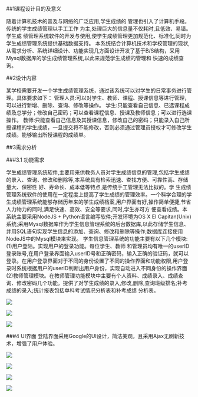 ##1课程设计目的及意义

随着计算机技术的普及与网络的广泛应用,学生成绩的 管理也引入了计算机手段。传统的学生成绩管理以手工工作 为主,处理巨大的信息量不仅耗时,且低效、易错。学生成 绩管理系统软件的开发与使用,使学生成绩管理更加规范化、标准化,同时为学生成绩管理系统提供基础数据支持。 本系统结合计算机技术和学校管理的现状,从需求分析、系统详细设计、功能实现几方面设计开发了基于B/S结构，采用Mysql数据库的学生成绩管理系统,以此来规范学生成绩的管理和 快速的成绩查询。

##2设计内容

某学校需要开发一个学生成绩管理系统，通过该系统可以对学生的日常事务进行管理。具体要求如下：
管理人员:可以对学生、教师、课程、授课信息等进行管理，可以进行新增、删除、查询、修改等操作。 
学生:只能查看自己信息、已选课程成绩及总学分；修改自己密码；可以查看课程信息、授课及教师信息；可以进行选课操作。
教师:只能查看自己信息及其授课信息，修改自己的密码；只能录入自己所授课程的学生成绩，一旦提交将不能修改，否则必须通过管理员授权才可修改学生成绩。能够输出所授课程的成绩单。

##3需求分析

###3.1 功能需求

学生成绩管理系统软件,主要用来供教务人员对学生成绩信息的管理,包括学生成绩的录入、查询、修改和删除等,本系统具有检索迅速、查找方便、可靠性高、存储量大、保密性 好、寿命长、成本低等特点,是传统手工管理无法比拟的。学 生成绩管理系统软件的使用在一定程度上提高了学生成绩的管理效率。一个科学合理的学生成绩管理系统能够存储历年来的学生成绩档案,用户界面有好,操作简单便捷,节省人力物力的同时,满足快速、高效、安全等要求,同时,学生亦可方 便查看成绩。本系统主要采用NodeJS + Python语言编写软件;开发环境为OS X EI Capitan(Unix)系统;采用Mysql数据库作为学生信息管理系统的后台数据库,以此存储学生信息、并用SQL语句实现学生信息的添加、查询、修改和删除等操作;数据库连接使用NodeJS中的Mysql模块来实现。 
学生信息管理系统的功能主要有以下几个模块:
(1)用户登陆。实现用户的登录功能。每位学生、教师 和管理员均有唯一的userID登录账号,在用户登录界面输入userID号和正确密码，输入正确的验证码，就可以登录。在用户登录界面对于不同的身份设置了不同的操作界面和功能权限,用户登录时系统根据用户的userID判断出用户身份，实现自动进入不同身份的操作界面
(2)教师管理模块。在教师管理功能模块中主要有个人资料、成绩录入、成绩查询、修改密码几个功能。提供了对学生成绩的录入,修改,删除,查询班级排名;补考 成绩的录入;统计报表包括单科考试情况分析表和补考成绩 分析表。


![](http://7xi72v.com1.z0.glb.clouddn.com/16-7-14/59185567.jpg)

![](http://7xi72v.com1.z0.glb.clouddn.com/16-7-14/60880730.jpg)

![](http://7xi72v.com1.z0.glb.clouddn.com/16-7-14/39847884.jpg)

###4 UI界面
登陆界面采用Google的UI设计，简洁美观，且采用Ajax无刷新技术，增强了用户体验。

![](http://7xi72v.com1.z0.glb.clouddn.com/16-7-14/14592676.jpg)  

![](http://7xi72v.com1.z0.glb.clouddn.com/16-7-14/86066079.jpg)

![](http://7xi72v.com1.z0.glb.clouddn.com/16-7-14/14698153.jpg)

![](http://7xi72v.com1.z0.glb.clouddn.com/16-7-14/81742380.jpg)



